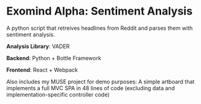 # Exomind Alpha: Sentiment Analysis

A python script that retreives headlines from Reddit and parses them with sentiment analysis.

**Analysis Library**: VADER

**Backend**: Python + Bottle Framework

**Frontend**: React + Webpack

Also includes my MUSE project for demo purposes: A simple artboard that implements a full MVC SPA in 48 lines of code (excluding data and implementation-specific controller code)